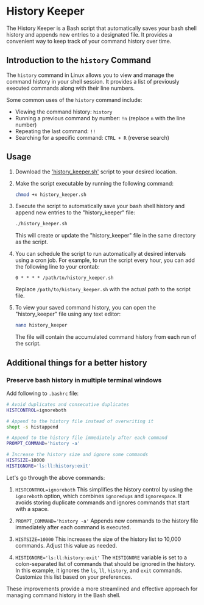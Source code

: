 # History Keeper

The History Keeper is a Bash script that automatically saves your bash shell history and appends new entries to a designated file. It provides a convenient way to keep track of your command history over time.

## Introduction to the `history` Command

The `history` command in Linux allows you to view and manage the command history in your shell session. It provides a list of previously executed commands along with their line numbers.

Some common uses of the `history` command include:

- Viewing the command history: `history`
- Running a previous command by number: `!n` (replace `n` with the line number)
- Repeating the last command: `!!`
- Searching for a specific command: `CTRL + R` (reverse search)

## Usage

1. Download the ['history_keeper.sh'](https://github.com/che01tan/ShellScriptingMagic/blob/main/History%20Keeper/history_keeper.sh) script to your desired location.

2. Make the script executable by running the following command:

   ```bash
   chmod +x history_keeper.sh
   ```

3. Execute the script to automatically save your bash shell history and append new entries to the "history_keeper" file:

   ```bash
   ./history_keeper.sh
   ```

   This will create or update the "history_keeper" file in the same directory as the script.

4. You can schedule the script to run automatically at desired intervals using a cron job. For example, to run the script every hour, you can add the following line to your crontab:

   ```
   0 * * * * /path/to/history_keeper.sh
   ```

   Replace `/path/to/history_keeper.sh` with the actual path to the script file.

5. To view your saved command history, you can open the "history_keeper" file using any text editor:

   ```bash
   nano history_keeper
   ```

   The file will contain the accumulated command history from each run of the script.

## Additional things for a better history

### Preserve bash history in multiple terminal windows

Add following to `.bashrc` file:

```bash
# Avoid duplicates and consecutive duplicates
HISTCONTROL=ignoreboth

# Append to the history file instead of overwriting it
shopt -s histappend

# Append to the history file immediately after each command
PROMPT_COMMAND='history -a'

# Increase the history size and ignore some commands
HISTSIZE=10000
HISTIGNORE='ls:ll:history:exit'
```

Let's go through the above commands:

1. `HISTCONTROL=ignoreboth`
   This simplifies the history control by using the `ignoreboth` option, which combines `ignoredups` and `ignorespace`. It avoids storing duplicate commands and ignores commands that start with a space.

2. `PROMPT_COMMAND='history -a'`
   Appends new commands to the history file immediately after each command is executed.

3. `HISTSIZE=10000`
   This increases the size of the history list to 10,000 commands. Adjust this value as needed.

4. `HISTIGNORE='ls:ll:history:exit'`
   The `HISTIGNORE` variable is set to a colon-separated list of commands that should be ignored in the history. In this example, it ignores the `ls`, `ll`, `history`, and `exit` commands. Customize this list based on your preferences.

These improvements provide a more streamlined and effective approach for managing command history in the Bash shell.
